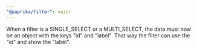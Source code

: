 ```yaml
---
"@paprika/filter": major
---
```


When a filter is a SINGLE_SELECT or a MULTI_SELECT, the data must now be an object with the keys "id" and "label". That way the filter can use the "id" and show the "label".
